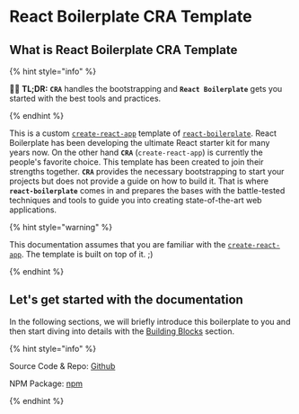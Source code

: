# React Boilerplate CRA Template

## What is React Boilerplate CRA Template

{% hint style="info" %}

💁‍♂️ **TL;DR:** **`CRA`** handles the bootstrapping and **`React Boilerplate`** gets you started with the best tools and practices.

{% endhint %}

This is a custom [`create-react-app`] template of [`react-boilerplate`]. React Boilerplate has been developing the ultimate React starter kit for many years now. On the other hand **`CRA`** (`create-react-app`) is currently the people's favorite choice. This template has been created to join their strengths together. **`CRA`** provides the necessary bootstrapping to start your projects but does not provide a guide on how to build it. That is where **`react-boilerplate`** comes in and prepares the bases with the battle-tested techniques and tools to guide you into creating state-of-the-art web applications.

{% hint style="warning" %}

This documentation assumes that you are familiar with the [`create-react-app`]. The template is built on top of it. ;)

{% endhint %}

## Let's get started with the documentation

In the following sections, we will briefly introduce this boilerplate to you and then start diving into details with the [Building Blocks](building-blocks/overview) section.

{% hint style="info" %}

Source Code & Repo: [Github](https://github.com/react-boilerplate/react-boilerplate-cra-template-custom)

NPM Package: [npm](https://www.npmjs.com/package/cra-template-rb-custom)

{% endhint %}

[`create-react-app`]: https://github.com/facebook/create-react-app
[`react-boilerplate`]: https://github.com/react-boilerplate/react-boilerplate
